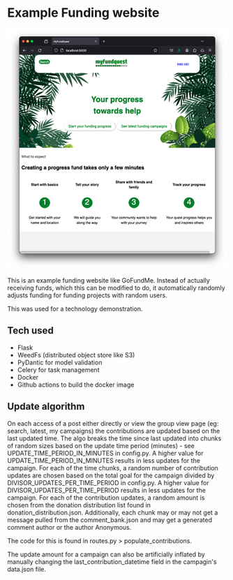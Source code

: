# Example Funding website

![Landing page](example-gofundme.png)


This is an example funding website like GoFundMe. Instead of actually receiving funds, which this can be modified
to do, it automatically randomly adjusts funding for funding projects with random users.

This was used for a technology demonstration.

## Tech used

 * Flask
 * WeedFs (distributed object store like S3)
 * PyDantic for model validation
 * Celery for task management
 * Docker
 * Github actions to build the docker image


## Update algorithm

On each access of a post either directly or view the group view page (eg: search, latest, my campaigns)
the contributions are updated based on the last updated time.  The algo breaks the time since last
updated into chunks of random sizes based on the update time period (minutes) - see UPDATE_TIME_PERIOD_IN_MINUTES
in config.py. A higher value for UPDATE_TIME_PERIOD_IN_MINUTES results in less updates for the campaign. For each
of the time chunks, a random number of contribution updates are chosen based on the total goal for the campaign
divided by DIVISOR_UPDATES_PER_TIME_PERIOD in config.py. A higher value for DIVISOR_UPDATES_PER_TIME_PERIOD results
in less updates for the campaign. For each of the contribution updates, a random amount is chosen from the donation
distribution list found in donation_distribution.json.  Additionally, each chunk may or may not get a message pulled
from the comment_bank.json and may get a generated comment author or the author Anonymous.

The code for this is found in routes.py > populate_contributions.

The update amount for a campaign can also be artificially inflated by manually changing the last_contribution_datetime
field in the campagin's data.json file.